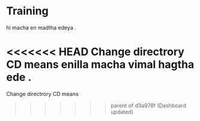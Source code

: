 # Training


hi macha en madtha edeya .

<<<<<<< HEAD
Change directrory CD means
enilla macha vimal hagtha ede .
=======
Change directrory CD means
>>>>>>> parent of d3a978f (Dashboard updated)

